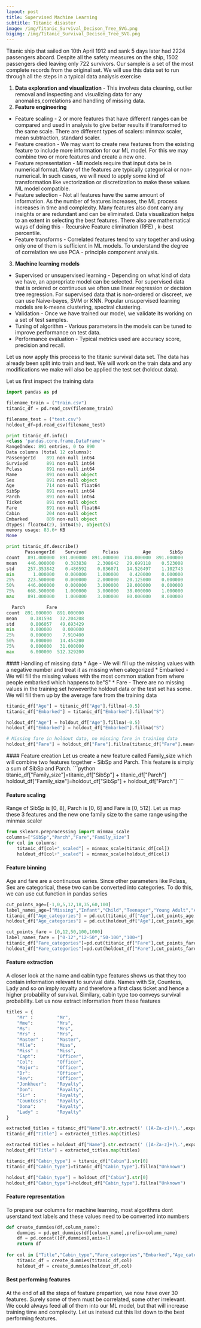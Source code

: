 ```yaml
---
layout: post
title: Supervised Machine Learning
subtitle: Titanic disaster 
image: /img/Titanic_Survival_Decison_Tree_SVG.png
bigimg: /img/Titanic_Survival_Decison_Tree_SVG.png
---
```


<p> Titanic ship that sailed on 10th April 1912 and sank 5 days later had 2224 passengers aboard. Despite all the safety measures on 
the ship, 1502 passengers died leaving only 722 survivors. Our sample is a set of the most complete records from the original set.
We will use this data set to run through all the steps in a typical data analysis exercise </p>

1. <b> Data exploration and visualization </b> - This involves data cleaning, outlier removal and inspecting and
visualizing data for any anomalies,correlations and handling of missing data.
2. <b> Feature engineering </b>
  * Feature scaling - 2 or more features that have different ranges can be compared and used in 
analysis to give better results if transformed to the same scale. There are different types of scalers: minmax scaler, mean subtraction, standard scaler.
  * Feature creation - We may want to create new features from the existing feature to include more information for our ML model. For this we may combine two or more features and create a new one.
  * Feature representation - Ml models require that input data be in numerical format. Many of the features are typically categorical or non-numerical. In such cases, we will need to apply some kind of transformation like vectorization or discretization to make these values ML model compatible.
  * Feature selection - Not all features have the same amount of information. As the number of features increases, the ML process increases in time and complexity.
Many features also dont carry any insights or are redundant and can be eliminated. Data visualization helps to an extent in selecting the best features. There
also are mathematical ways of doing this - Recursive Feature elimination (RFE) , k-best percentile.
  * Feature transforms - Correlated features tend to vary together and using only one of them is sufficient in ML models. To understand the degree
of correlation we use PCA - principle component analysis. 
3. <b> Machine learning models </b>
  * Supervised or unsupervised learning - Depending on what kind of data we have, an appropriate model can be selected. For supervised data that is
ordered or continuous we often use linear regression or decision tree regression. For supervised data that is non-ordered or discreet, we can 
use Naive-bayes, SVM or KNN. Popular unsupervised learning models are k-means clustering, spectral clustering.
  * Validation - Once we have trained our model, we validate its working on a set of test samples.
  * Tuning of algorithm - Various parameters in the models can be tuned to improve performance on test data.
  * Performance evaluation - Typical metrics used are accuracy score, precision and recall. 

<p> Let us now apply this process to the titanic survival data set. The data has already been split into train and test. We will work on the train data and any modifications we make will also be applied the test set (holdout data). </p>
<p> Let us first inspect the training data </p>

```python
import pandas as pd

filename_train = ("train.csv")
titanic_df = pd.read_csv(filename_train)

filename_test = ("test.csv")
holdout_df=pd.read_csv(filename_test)

print titanic_df.info()
<class 'pandas.core.frame.DataFrame'>
RangeIndex: 891 entries, 0 to 890
Data columns (total 12 columns):
PassengerId    891 non-null int64
Survived       891 non-null int64
Pclass         891 non-null int64
Name           891 non-null object
Sex            891 non-null object
Age            714 non-null float64
SibSp          891 non-null int64
Parch          891 non-null int64
Ticket         891 non-null object
Fare           891 non-null float64
Cabin          204 non-null object
Embarked       889 non-null object
dtypes: float64(2), int64(5), object(5)
memory usage: 83.6+ KB
None
```
```python
print titanic_df.describe()
       PassengerId    Survived      Pclass         Age       SibSp  
count   891.000000  891.000000  891.000000  714.000000  891.000000
mean    446.000000    0.383838    2.308642   29.699118    0.523008
std     257.353842    0.486592    0.836071   14.526497    1.102743
min       1.000000    0.000000    1.000000    0.420000    0.000000
25%     223.500000    0.000000    2.000000   20.125000    0.000000
50%     446.000000    0.000000    3.000000   28.000000    0.000000
75%     668.500000    1.000000    3.000000   38.000000    1.000000
max     891.000000    1.000000    3.000000   80.000000    8.000000

  Parch        Fare
count  891.000000  891.000000
mean     0.381594   32.204208
std      0.806057   49.693429
min      0.000000    0.000000
25%      0.000000    7.910400
50%      0.000000   14.454200
75%      0.000000   31.000000
max      6.000000  512.329200
```
<p> </p>
#### Handling of missing data
* Age - We will fill up the missing values with a negative number and treat it as missing when categorized
* Embarked - We will fill the missing values with the most common station from where people embarked which happens to be"S"
* Fare - There are no missing values in the training set howeverthe holdout data or the test set has some. We will fill them up by the average fare from the training data

```python
titanic_df["Age"] = titanic_df["Age"].fillna(-0.5)
titanic_df["Embarked"] = titanic_df["Embarked"].fillna("S")

holdout_df["Age"] = holdout_df["Age"].fillna(-0.5)
holdout_df["Embarked"] = holdout_df["Embarked"].fillna("S")

# Missing fare in holdout data, no missing fare in training data
holdout_df["Fare"] = holdout_df["Fare"].fillna(titanic_df["Fare"].mean())
```
<p> </p>
#### Feature creation
Let us create a new feature called Family_size which will combine two features together - SibSp and Parch. This feature is simply a sum of SibSp and Parch.
```python
titanic_df["Family_size"]=titanic_df["SibSp"] + titanic_df["Parch"]
holdout_df["Family_size"]=holdout_df["SibSp"] + holdout_df["Parch"]
```
<p> </p>

#### Feature scaling
Range of SibSp is [0, 8], Parch is [0, 6] and Fare is [0, 512]. Let us map these 3 features and the new one family size to the same range using the minmax scaler

```python
from sklearn.preprocessing import minmax_scale
columns=["SibSp","Parch","Fare","Family_size"]
for col in columns:
    titanic_df[col+"_scaled"] = minmax_scale(titanic_df[col])
    holdout_df[col+"_scaled"] = minmax_scale(holdout_df[col])
```
<p> </p>

#### Feature binning
Age and fare are a continuous series. Since other parameters like Pclass, Sex are categorical, these two can be converted into categories. To do this, we can use cut function in pandas series
```python
cut_points_age=[-1,0,5,12,18,35,60,100]
label_names_age=["Missing","Infant","Child","Teenager","Young Adult","Adult","Senior"]
titanic_df["Age_categories"] = pd.cut(titanic_df["Age"],cut_points_age,labels=label_names_age)
holdout_df["Age_categories"] = pd.cut(holdout_df["Age"],cut_points_age,labels=label_names_age)

cut_points_fare = [0,12,50,100,1000]
label_names_fare = ["0-12","12-50","50-100","100+"]
titanic_df["Fare_categories"]=pd.cut(titanic_df["Fare"],cut_points_fare,labels=label_names_fare)
holdout_df["Fare_categories"]=pd.cut(holdout_df["Fare"],cut_points_fare,labels=label_names_fare)
```
<p> </p>

#### Feature extraction
A closer look at the name and cabin type features shows us that they too contain information relevant to survival data. Names with Sir, Countess, Lady and so on imply royalty and therefore a first class ticket and hence a higher probability of survival. Similary, cabin type too conveys survival probability. Let us now extract information from these features
```python
titles = {
    "Mr" :         "Mr",
    "Mme":         "Mrs",
    "Ms":          "Mrs",
    "Mrs" :        "Mrs",
    "Master" :     "Master",
    "Mlle":        "Miss",
    "Miss" :       "Miss",
    "Capt":        "Officer",
    "Col":         "Officer",
    "Major":       "Officer",
    "Dr":          "Officer",
    "Rev":         "Officer",
    "Jonkheer":    "Royalty",
    "Don":         "Royalty",
    "Sir" :        "Royalty",
    "Countess":    "Royalty",
    "Dona":        "Royalty",
    "Lady" :       "Royalty"
}

extracted_titles = titanic_df["Name"].str.extract(' ([A-Za-z]+)\.',expand=False)
titanic_df["Title"] = extracted_titles.map(titles)

extracted_titles = holdout_df["Name"].str.extract(' ([A-Za-z]+)\.',expand=False)
holdout_df["Title"] = extracted_titles.map(titles)

titanic_df["Cabin_type"] = titanic_df["Cabin"].str[0]
titanic_df["Cabin_type"]=titanic_df["Cabin_type"].fillna("Unknown")

holdout_df["Cabin_type"] = holdout_df["Cabin"].str[0]
holdout_df["Cabin_type"]=holdout_df["Cabin_type"].fillna("Unknown")
```
<p> </p>

#### Feature representation
To prepare our columns for machine learning, most algorithms dont userstand text labels and these values need to be converted into numbers
```python
def create_dummies(df,column_name):
    dummies = pd.get_dummies(df[column_name],prefix=column_name)
    df = pd.concat([df,dummies],axis=1)
    return df
    
for col in ["Title","Cabin_type","Fare_categories","Embarked","Age_categories","Pclass","Sex"]:
    titanic_df = create_dummies(titanic_df,col)
    holdout_df = create_dummies(holdout_df,col)
```
<p> </p>

#### Best performing features
At the end of all the steps of feature prepartion, we now have over 30 features. Surely some of them must be correlated, some other irrelevant. We could always feed all of them into our ML model, but that will increase training time and complexity. Let us instead cut this list down to the best performing features.







